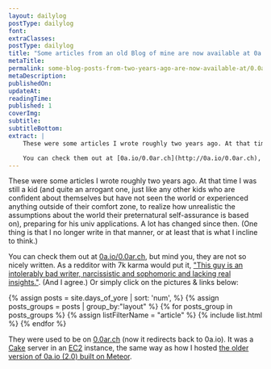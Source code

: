 ```yaml
---
layout: dailylog
postType: dailylog
font: 
extraClasses: 
postType: dailylog
title: "Some articles from an old Blog of mine are now available at 0a.io/0.0ar.ch"
metaTitle:
permalink: some-blog-posts-from-two-years-ago-are-now-available-at/0.0ar.ch
metaDescription: 
publishedOn: 
updateAt: 
readingTime: 
published: 1
coverImg: 
subtitle:
subtitleBottom:
extract: |        
    These were some articles I wrote roughly two years ago. At that time I was still a kid (and quite an arrogant one, just like any other kids who are confident about themselves but have not seen the world or experienced anything outside of their comfort zone, to realize how unrealistic the assumptions about the world their preternatural self-assurance is based on), preparing for his univ applications. A lot has changed since then. (One thing is that I no longer write in that manner, or at least that is what I incline to think.)

    You can check them out at [0a.io/0.0ar.ch](http://0a.io/0.0ar.ch), but mind you, they are not so nicely written. As a redditor with 7k karma would put it, ["This guy is an intolerably bad writer, narcissistic and sophomoric and lacking real insights."](http://www.reddit.com/r/lifehack/comments/1v943g/how_to_excel_at_anything_in_life_the_key_here_is/). (And I agree.) Or simply click on the pictures & links below:
---
```




These were some articles I wrote roughly two years ago. At that time I was still a kid (and quite an arrogant one, just like any other kids who are confident about themselves but have not seen the world or experienced anything outside of their comfort zone, to realize how unrealistic the assumptions about the world their preternatural self-assurance is based on), preparing for his univ applications. A lot has changed since then. (One thing is that I no longer write in that manner, or at least that is what I incline to think.)

You can check them out at [0a.io/0.0ar.ch](http://0a.io/0.0ar.ch), but mind you, they are not so nicely written. As a redditor with 7k karma would put it, ["This guy is an intolerably bad writer, narcissistic and sophomoric and lacking real insights."](http://www.reddit.com/r/lifehack/comments/1v943g/how_to_excel_at_anything_in_life_the_key_here_is/). (And I agree.) Or simply click on the pictures & links below:

{% assign posts =  site.days_of_yore | sort: 'num', %}
{% assign posts_groups = posts | group_by:"layout" %}
{% for posts_group in posts_groups %}
{% assign listFilterName = "article" %}
{% include list.html %}
{% endfor %}

They were used to be on [0.0ar.ch](http://0.0ar.ch) (now it redirects back to 0a.io). It was a [Cake](http://cakephp.org) server in an [EC2](aws.amazon.com/ec2/) instance, the same way as how I hosted [the older version of 0a.io (2.0) built on Meteor](https://github.com/0a-/0a).



